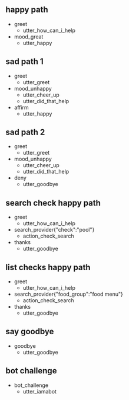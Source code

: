  ## happy path
* greet
  - utter_how_can_i_help
* mood_great
  - utter_happy

## sad path 1
* greet
  - utter_greet
* mood_unhappy
  - utter_cheer_up
  - utter_did_that_help
* affirm
  - utter_happy

## sad path 2
* greet
  - utter_greet
* mood_unhappy
  - utter_cheer_up
  - utter_did_that_help
* deny
  - utter_goodbye

## search check happy path
* greet
  - utter_how_can_i_help
* search_provider{"check":"pool"}  
  - action_check_search
* thanks
  - utter_goodbye

## list checks happy path
* greet
  - utter_how_can_i_help
* search_provider{"food_group":"food menu"}  
  - action_check_search
* thanks
  - utter_goodbye


## say goodbye
* goodbye
  - utter_goodbye

## bot challenge
* bot_challenge
  - utter_iamabot
